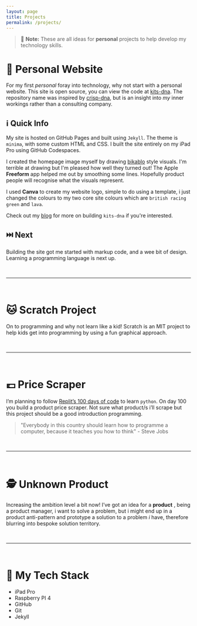 ```yaml
---
layout: page
title: Projects
permalink: /projects/
---
```


> :memo: **Note:** These are all ideas for **personal** projects to help develop my technology skills.
  
# :man: Personal Website

For my first *personal* foray into technology, why not start with a personal website. This site is open source, you can view the code at [kits-dna](https://github.com/makendon/kits-dna). The repository name was inspired by [crisp-dna](https://dna.crisp.se/docs/index.html), but is an insight into *my* inner workings rather than a consulting company.

## :information_source: Quick Info

My site is hosted on GitHub Pages and built using `Jekyll`. The theme is `minima`, with some custom HTML and CSS. I built the site entirely on my iPad Pro using GitHub Codespaces.

I created the homepage image myself by drawing [bikablo](https://bikablo.com/en/home-page/) style visuals. I'm terrible at drawing but I'm pleased how well they turned out! The Apple **Freeform** app helped me out by smoothing some lines. Hopefully product people will recognise what the visuals represent.

I used **Canva** to create my website logo, simple to do using a template, i just changed the colours to my two core site colours which are `british racing green` and `lava`.

Check out my [blog](blog/) for more on building `kits-dna` if you're interested.

## :next_track_button: Next

Building the site got me started with markup code, and a wee bit of design. Learning a programming language is next up.

<br>

---

<br>

# :cat: Scratch Project

On to programming and why not learn like a kid! Scratch is an MIT project to help kids get into programming by using a fun graphical approach.

<br>

---

<br>

# :pound: Price Scraper

I’m planning to follow [Replit’s 100 days of code](https://replit.com/learn/100-days-of-python) to learn `python`. On day 100 you build a product price scraper. Not sure what product/s i’ll scrape but this project should be a good introduction programming.

> "Everybody in this country should learn how to programme a computer, because it teaches you how to think" - Steve Jobs

<br>

---

<br>

# :detective: Unknown Product

Increasing the ambition level a bit now! I’ve got an idea for a **product** , being a product manager, i want to solve a problem, but i might end up in a product anti-pattern and prototype a solution to a problem *i* have, therefore blurring into bespoke solution territory.

<br>

---

<br>

# :robot: My Tech Stack

- iPad Pro
- Raspberry PI 4
- GitHub
- Git
- Jekyll
